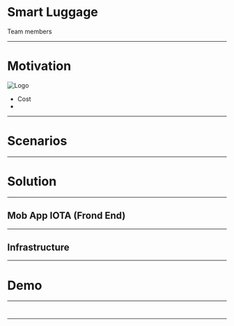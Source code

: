 # Smart Luggage

Team members


---
# Motivation
![Logo](https://github.com/blockchained-mobility-hack/Smart-Luggage/blob/master/docs/OriginalStory.png)


- Cost
- 


---
# Scenarios

---
# Solution


---
## Mob App IOTA (Frond End)

---
## Infrastructure 

---

# Demo

---
# 
---
